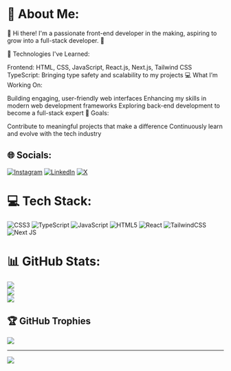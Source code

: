 # 💫 About Me:

👋 Hi there! I'm a passionate front-end developer in the making, aspiring to grow into a full-stack developer. 🚀

🌟 Technologies I've Learned:

Frontend: HTML, CSS, JavaScript, React.js, Next.js, Tailwind CSS
TypeScript: Bringing type safety and scalability to my projects
💻 What I’m Working On:

Building engaging, user-friendly web interfaces
Enhancing my skills in modern web development frameworks
Exploring back-end development to become a full-stack expert
🎯 Goals:

Contribute to meaningful projects that make a difference
Continuously learn and evolve with the tech industry


## 🌐 Socials:
[![Instagram](https://img.shields.io/badge/Instagram-%23E4405F.svg?logo=Instagram&logoColor=white)](https://instagram.com/https://www.instagram.com/ishan_sharma_04/) [![LinkedIn](https://img.shields.io/badge/LinkedIn-%230077B5.svg?logo=linkedin&logoColor=white)](https://linkedin.com/in/https://www.linkedin.com/in/ishan-sharma-b5b0982b2/) [![X](https://img.shields.io/badge/X-black.svg?logo=X&logoColor=white)](https://x.com/https://x.com/IshanSh12931893) 

# 💻 Tech Stack:
![CSS3](https://img.shields.io/badge/css3-%231572B6.svg?style=for-the-badge&logo=css3&logoColor=white) ![TypeScript](https://img.shields.io/badge/typescript-%23007ACC.svg?style=for-the-badge&logo=typescript&logoColor=white) ![JavaScript](https://img.shields.io/badge/javascript-%23323330.svg?style=for-the-badge&logo=javascript&logoColor=%23F7DF1E) ![HTML5](https://img.shields.io/badge/html5-%23E34F26.svg?style=for-the-badge&logo=html5&logoColor=white) ![React](https://img.shields.io/badge/react-%2320232a.svg?style=for-the-badge&logo=react&logoColor=%2361DAFB) ![TailwindCSS](https://img.shields.io/badge/tailwindcss-%2338B2AC.svg?style=for-the-badge&logo=tailwind-css&logoColor=white) ![Next JS](https://img.shields.io/badge/Next-black?style=for-the-badge&logo=next.js&logoColor=white)
# 📊 GitHub Stats:
![](https://github-readme-stats.vercel.app/api?username=ishansh1200&theme=dark&hide_border=false&include_all_commits=false&count_private=false)<br/>
![](https://github-readme-streak-stats.herokuapp.com/?user=ishansh1200&theme=dark&hide_border=false)<br/>
![](https://github-readme-stats.vercel.app/api/top-langs/?username=ishansh1200&theme=dark&hide_border=false&include_all_commits=false&count_private=false&layout=compact)

## 🏆 GitHub Trophies
![](https://github-profile-trophy.vercel.app/?username=ishansh1200&theme=radical&no-frame=false&no-bg=true&margin-w=4)

---
[![](https://visitcount.itsvg.in/api?id=ishansh1200&icon=0&color=0)](https://visitcount.itsvg.in)

<!-- Proudly created with GPRM ( https://gprm.itsvg.in ) -->
